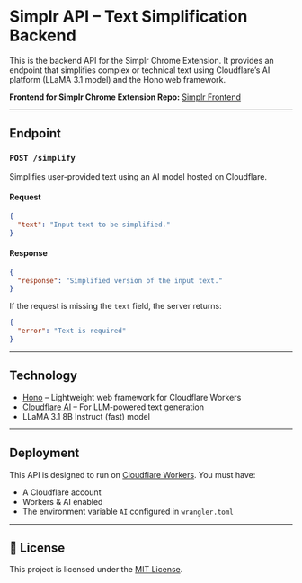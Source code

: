 # Simplr API – Text Simplification Backend

This is the backend API for the Simplr Chrome Extension. It provides an endpoint that simplifies complex or technical text using Cloudflare’s AI platform (LLaMA 3.1 model) and the Hono web framework.

**Frontend for Simplr Chrome Extension Repo:** [Simplr Frontend](https://github.com/jaimzh/Simplr-fe)

---

##  Endpoint

### `POST /simplify`

Simplifies user-provided text using an AI model hosted on Cloudflare.

#### Request
```json
{
  "text": "Input text to be simplified."
}
````

#### Response

```json
{
  "response": "Simplified version of the input text."
}
```

If the request is missing the `text` field, the server returns:

```json
{
  "error": "Text is required"
}
```

---

## Technology

* [Hono](https://hono.dev/) – Lightweight web framework for Cloudflare Workers
* [Cloudflare AI](https://developers.cloudflare.com/workers-ai/) – For LLM-powered text generation
* LLaMA 3.1 8B Instruct (fast) model

---

##  Deployment

This API is designed to run on [Cloudflare Workers](https://developers.cloudflare.com/workers/). You must have:

* A Cloudflare account
* Workers & AI enabled
* The environment variable `AI` configured in `wrangler.toml`

---

## 🔐 License

This project is licensed under the [MIT License](./LICENSE).

